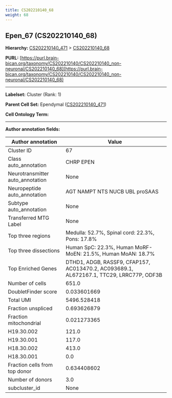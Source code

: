 ```yaml
---
title: CS202210140_68
weight: 68
---
```

## Epen_67 (CS202210140_68)
<b>Hierarchy: </b>
[CS202210140_471](../CS202210140_471) >
[CS202210140_68](../CS202210140_68)

**PURL:** [https://purl.brain-bican.org/taxonomy/CS202210140/CS202210140_non-neuronal/CS202210140_68](https://purl.brain-bican.org/taxonomy/CS202210140/CS202210140_non-neuronal/CS202210140_68)

---


**Labelset:** Cluster (Rank: 1)

**Parent Cell Set:** Ependymal ([CS202210140_471](../CS202210140_471))



**Cell Ontology Term:** 

[MARKER GENES.]: #


---

[TRANSFERRED ANNOTATIONS.]: #


[AUTHOR ANNOTATION FIELDS.]: #


**Author annotation fields:**

| Author annotation | Value |
|-------------------|-------|
|Cluster ID|67|
|Class auto_annotation|CHRP EPEN|
|Neurotransmitter auto_annotation|None|
|Neuropeptide auto_annotation|AGT NAMPT NTS NUCB UBL proSAAS|
|Subtype auto_annotation|None|
|Transferred MTG Label|None|
|Top three regions|Medulla: 52.7%, Spinal cord: 22.3%, Pons: 17.8%|
|Top three dissections|Human SpC: 22.3%, Human MoRF-MoEN: 21.5%, Human MoAN: 18.7%|
|Top Enriched Genes|DTHD1, ADGB, RASSF9, CFAP157, AC013470.2, AC093689.1, AL672167.1, TTC29, LRRC77P, ODF3B|
|Number of cells|651.0|
|DoubletFinder score|0.033601669|
|Total UMI|5496.528418|
|Fraction unspliced|0.693626879|
|Fraction mitochondrial|0.021273365|
|H19.30.002|121.0|
|H19.30.001|117.0|
|H18.30.002|413.0|
|H18.30.001|0.0|
|Fraction cells from top donor|0.634408602|
|Number of donors|3.0|
|subcluster_id|None|
